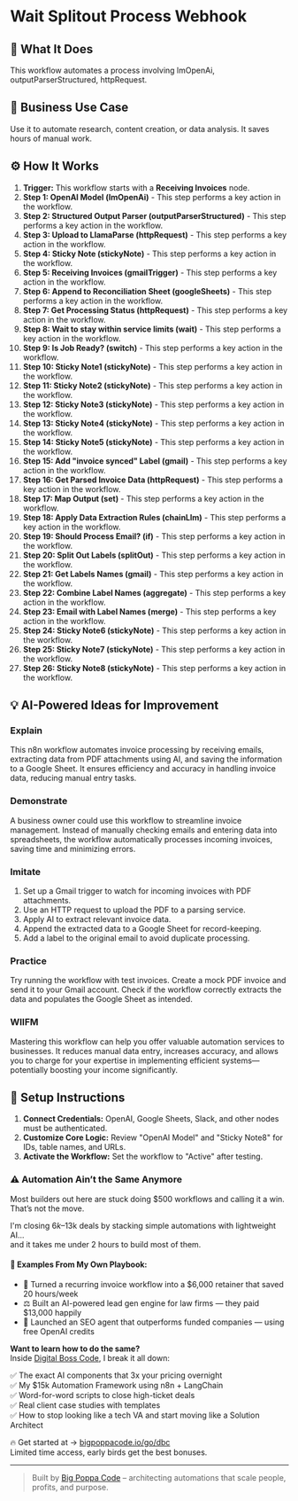 # Wait Splitout Process Webhook

## 🚀 What It Does
This workflow automates a process involving lmOpenAi, outputParserStructured, httpRequest.

## 💼 Business Use Case
Use it to automate research, content creation, or data analysis. It saves hours of manual work.

## ⚙️ How It Works
1.  **Trigger:** This workflow starts with a **Receiving Invoices** node.
2. **Step 1: OpenAI Model (lmOpenAi)** - This step performs a key action in the workflow.
3. **Step 2: Structured Output Parser (outputParserStructured)** - This step performs a key action in the workflow.
4. **Step 3: Upload to LlamaParse (httpRequest)** - This step performs a key action in the workflow.
5. **Step 4: Sticky Note (stickyNote)** - This step performs a key action in the workflow.
6. **Step 5: Receiving Invoices (gmailTrigger)** - This step performs a key action in the workflow.
7. **Step 6: Append to Reconciliation Sheet (googleSheets)** - This step performs a key action in the workflow.
8. **Step 7: Get Processing Status (httpRequest)** - This step performs a key action in the workflow.
9. **Step 8: Wait to stay within service limits (wait)** - This step performs a key action in the workflow.
10. **Step 9: Is Job Ready? (switch)** - This step performs a key action in the workflow.
11. **Step 10: Sticky Note1 (stickyNote)** - This step performs a key action in the workflow.
12. **Step 11: Sticky Note2 (stickyNote)** - This step performs a key action in the workflow.
13. **Step 12: Sticky Note3 (stickyNote)** - This step performs a key action in the workflow.
14. **Step 13: Sticky Note4 (stickyNote)** - This step performs a key action in the workflow.
15. **Step 14: Sticky Note5 (stickyNote)** - This step performs a key action in the workflow.
16. **Step 15: Add "invoice synced" Label (gmail)** - This step performs a key action in the workflow.
17. **Step 16: Get Parsed Invoice Data (httpRequest)** - This step performs a key action in the workflow.
18. **Step 17: Map Output (set)** - This step performs a key action in the workflow.
19. **Step 18: Apply Data Extraction Rules (chainLlm)** - This step performs a key action in the workflow.
20. **Step 19: Should Process Email? (if)** - This step performs a key action in the workflow.
21. **Step 20: Split Out Labels (splitOut)** - This step performs a key action in the workflow.
22. **Step 21: Get Labels Names (gmail)** - This step performs a key action in the workflow.
23. **Step 22: Combine Label Names (aggregate)** - This step performs a key action in the workflow.
24. **Step 23: Email with Label Names (merge)** - This step performs a key action in the workflow.
25. **Step 24: Sticky Note6 (stickyNote)** - This step performs a key action in the workflow.
26. **Step 25: Sticky Note7 (stickyNote)** - This step performs a key action in the workflow.
27. **Step 26: Sticky Note8 (stickyNote)** - This step performs a key action in the workflow.

## 💡 AI-Powered Ideas for Improvement
### Explain
This n8n workflow automates invoice processing by receiving emails, extracting data from PDF attachments using AI, and saving the information to a Google Sheet. It ensures efficiency and accuracy in handling invoice data, reducing manual entry tasks.

### Demonstrate
A business owner could use this workflow to streamline invoice management. Instead of manually checking emails and entering data into spreadsheets, the workflow automatically processes incoming invoices, saving time and minimizing errors.

### Imitate
1. Set up a Gmail trigger to watch for incoming invoices with PDF attachments.
2. Use an HTTP request to upload the PDF to a parsing service.
3. Apply AI to extract relevant invoice data.
4. Append the extracted data to a Google Sheet for record-keeping.
5. Add a label to the original email to avoid duplicate processing.

### Practice
Try running the workflow with test invoices. Create a mock PDF invoice and send it to your Gmail account. Check if the workflow correctly extracts the data and populates the Google Sheet as intended.

### WIIFM
Mastering this workflow can help you offer valuable automation services to businesses. It reduces manual data entry, increases accuracy, and allows you to charge for your expertise in implementing efficient systems—potentially boosting your income significantly.

## 🔧 Setup Instructions
1. **Connect Credentials:** OpenAI, Google Sheets, Slack, and other nodes must be authenticated.
2. **Customize Core Logic:** Review "OpenAI Model" and "Sticky Note8" for IDs, table names, and URLs.
3. **Activate the Workflow:** Set the workflow to "Active" after testing.

### ⚠️ Automation Ain’t the Same Anymore

Most builders out here are stuck doing $500 workflows and calling it a win.  
That’s not the move.  

I'm closing $6k–$13k deals by stacking simple automations with lightweight AI...  
and it takes me under 2 hours to build most of them.

#### 🧠 Examples From My Own Playbook:
- 🔁 Turned a recurring invoice workflow into a $6,000 retainer that saved 20 hours/week  
- ⚖️ Built an AI-powered lead gen engine for law firms — they paid $13,000 happily  
- 🚀 Launched an SEO agent that outperforms funded companies — using free OpenAI credits  

**Want to learn how to do the same?**  
Inside [Digital Boss Code](https://bigpoppacode.io/go/dbc), I break it all down:

✅ The exact AI components that 3x your pricing overnight  
✅ My $15k Automation Framework using n8n + LangChain  
✅ Word-for-word scripts to close high-ticket deals  
✅ Real client case studies with templates  
✅ How to stop looking like a tech VA and start moving like a Solution Architect  

🔥 Get started at → [bigpoppacode.io/go/dbc](https://bigpoppacode.io/go/dbc)  
Limited time access, early birds get the best bonuses.

---
> Built by [Big Poppa Code](https://bigpoppacode.io) – architecting automations that scale people, profits, and purpose.
